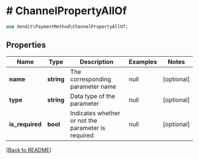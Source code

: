 # # ChannelPropertyAllOf


```php
use Xendit\PaymentMethod\ChannelPropertyAllOf;
```

## Properties

Name | Type | Description | Examples | Notes
------------ | ------------- | ------------- | ------------- | ------------- 
**name** | **string** | The corresponding parameter name | null |  [optional]
**type** | **string** | Data type of the parameter | null |  [optional]
**is_required** | **bool** | Indicates whether or not the parameter is required | null |  [optional]

[[Back to README]](../../README.md)
